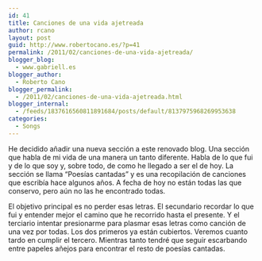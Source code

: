 ```yaml
---
id: 41
title: Canciones de una vida ajetreada
author: rcano
layout: post
guid: http://www.robertocano.es/?p=41
permalink: /2011/02/canciones-de-una-vida-ajetreada/
blogger_blog:
  - www.gabriell.es
blogger_author:
  - Roberto Cano
blogger_permalink:
  - /2011/02/canciones-de-una-vida-ajetreada.html
blogger_internal:
  - /feeds/1837616560811891684/posts/default/8137975968269953638
categories:
  - Songs
---
```

<div style="clear: both; text-align: center;">
</div>

He decidido añadir una nueva sección a este renovado blog. Una sección que habla de mi vida de una manera un tanto diferente. Habla de lo que fui y de lo que soy y, sobre todo, de como he llegado a ser el de hoy. La sección se llama &#8220;Poesías cantadas&#8221; y es una recopilación de canciones que escribía hace algunos años. A fecha de hoy no están todas las que conservo, pero aún no las he encontrado todas.

El objetivo principal es no perder esas letras. El secundario recordar lo que fui y entender mejor el camino que he recorrido hasta el presente. Y el terciario intentar presionarme para plasmar esas letras como canción de una vez por todas. Los dos primeros ya están cubiertos. Veremos cuanto tardo en cumplir el tercero. Mientras tanto tendré que seguir escarbando entre papeles añejos para encontrar el resto de poesías cantadas.